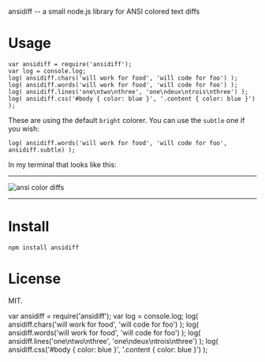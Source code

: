 ansidiff -- a small node.js library for ANSI colored text diffs


# Usage

    var ansidiff = require('ansidiff');
    var log = console.log;
    log( ansidiff.chars('will work for food', 'will code for foo') );
    log( ansidiff.words('will work for food', 'will code for foo') );
    log( ansidiff.lines('one\ntwo\nthree', 'one\ndeux\ntrois\nthree') );
    log( ansidiff.css('#body { color: blue }', '.content { color: blue }') );

These are using the default `bright` colorer. You can use the `subtle`
one if you wish:

    log( ansidiff.words('will work for food', 'will code for foo', ansidiff.subtle) );

In my terminal that looks like this:

* * *

![ansi color diffs](https://github.com/trentm/node-ansidiff/raw/master/examples.png)

* * *


# Install

    npm install ansidiff


# License

MIT.


var ansidiff = require('ansidiff');
var log = console.log;
log( ansidiff.chars('will work for food', 'will code for foo') );
log( ansidiff.words('will work for food', 'will code for foo') );
log( ansidiff.lines('one\ntwo\nthree', 'one\ndeux\ntrois\nthree') );
log( ansidiff.css('#body { color: blue }', '.content { color: blue }') );
